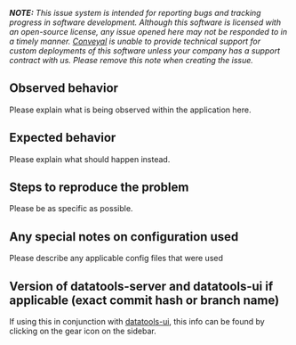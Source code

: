 _**NOTE:** This issue system is intended for reporting bugs and tracking progress in software development. Although this software is licensed with an open-source license, any issue opened here may not be responded to in a timely manner. [Conveyal](https://www.conveyal.com) is unable to provide technical support for custom deployments of this software unless your company has a support contract with us. Please remove this note when creating the issue._

## Observed behavior

Please explain what is being observed within the application here.

## Expected behavior

Please explain what should happen instead.

## Steps to reproduce the problem

Please be as specific as possible.

## Any special notes on configuration used

Please describe any applicable config files that were used

## Version of datatools-server and datatools-ui if applicable (exact commit hash or branch name)

If using this in conjunction with [datatools-ui](https://github.com/conveyal/datatools-ui), this info can be found by clicking on the gear icon on the sidebar.
